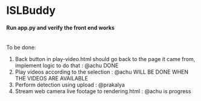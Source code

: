 # ISLBuddy
#### Run app.py and verify the front end works 
<br>
To be done:
<ol> 
  <li> Back button in play-video.html should go back to the page it came from, implement logic to do that : @achu DONE
  <li> Play videos according to the selection : @achu WILL BE DONE WHEN THE VIDEOS ARE AVAILABLE
  <li> Perform detection using upload : @prakalya
  <li> Stream web camera live footage to rendering.html : @achu is progress
</ol>
